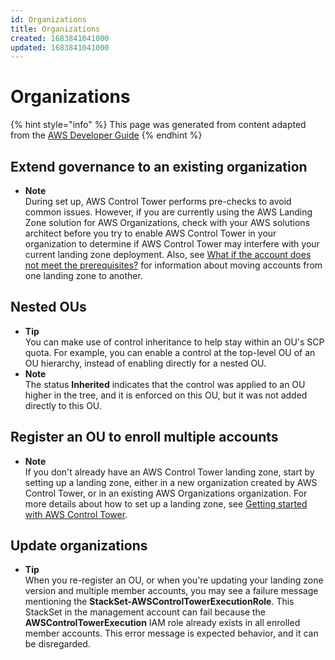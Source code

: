 ```yaml
---
id: Organizations
title: Organizations
created: 1683841041000
updated: 1683841041000
---
```

# Organizations

{% hint style="info" %}
This page was generated from content adapted from the [AWS Developer Guide](https://github.com/awsdocs/aws-control-tower-guide.git)
{% endhint %}

## Extend governance to an existing organization

- **Note**  
During set up, AWS Control Tower performs pre\-checks to avoid common issues\. However, if you are currently using the AWS Landing Zone solution for AWS Organizations, check with your AWS solutions architect before you try to enable AWS Control Tower in your organization to determine if AWS Control Tower may interfere with your current landing zone deployment\. Also, see [What if the account does not meet the prerequisites?](enroll-account.md#fulfill-prerequisites) for information about moving accounts from one landing zone to another\.


## Nested OUs

- **Tip**  
You can make use of control inheritance to help stay within an OU's SCP quota\. For example, you can enable a control at the top\-level OU of an OU hierarchy, instead of enabling directly for a nested OU\.
- **Note**  
The status **Inherited** indicates that the control was applied to an OU higher in the tree, and it is enforced on this OU, but it was not added directly to this OU\.


## Register an OU to enroll multiple accounts

- **Note**  
If you don't already have an AWS Control Tower landing zone, start by setting up a landing zone, either in a new organization created by AWS Control Tower, or in an existing AWS Organizations organization\. For more details about how to set up a landing zone, see [Getting started with AWS Control Tower](getting-started-with-control-tower.md)\.


## Update organizations

- **Tip**  
When you re\-register an OU, or when you're updating your landing zone version and multiple member accounts, you may see a failure message mentioning the **StackSet\-AWSControlTowerExecutionRole**\. This StackSet in the management account can fail because the **AWSControlTowerExecution** IAM role already exists in all enrolled member accounts\. This error message is expected behavior, and it can be disregarded\.

